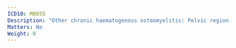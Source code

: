 ```yaml
---
ICD10: M8655
Description: "Other chronic haematogenous osteomyelitis: Pelvic region and thigh"
Matters: No
Weight: 0
---
```

